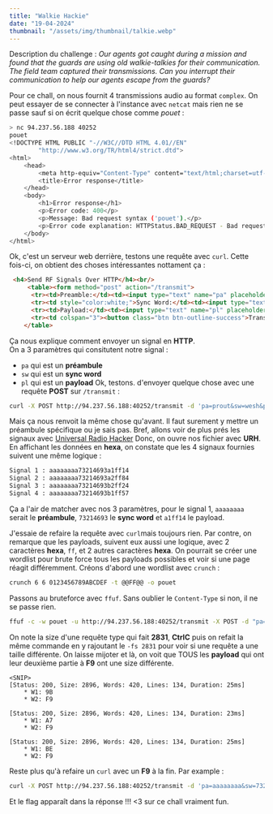 ```yaml
---
title: "Walkie Hackie"
date: "19-04-2024"
thumbnail: "/assets/img/thumbnail/talkie.webp"
---
```

Description du challenge : 
*Our agents got caught during a mission and found that the guards are using old walkie-talkies for their communication. The field team captured their transmissions. Can you interrupt their communication to help our agents escape from the guards?*

Pour ce chall, on nous fournit 4 transmissions audio au format `complex`. 
On peut essayer de se connecter à l'instance avec `netcat` mais rien ne se passe sauf si on écrit quelque chose comme *pouet* :
```bash
> nc 94.237.56.188 40252
pouet
<!DOCTYPE HTML PUBLIC "-//W3C//DTD HTML 4.01//EN"
        "http://www.w3.org/TR/html4/strict.dtd">
<html>
    <head>
        <meta http-equiv="Content-Type" content="text/html;charset=utf-8">
        <title>Error response</title>
    </head>
    <body>
        <h1>Error response</h1>
        <p>Error code: 400</p>
        <p>Message: Bad request syntax ('pouet').</p>
        <p>Error code explanation: HTTPStatus.BAD_REQUEST - Bad request syntax or unsupported method.</p>
    </body>
</html>

```
Ok, c'est un serveur web derrière, testons une requête avec `curl`. Cette fois-ci, on obtient des choses intéressantes nottament ça :
```html
 <h4>Send RF Signals Over HTTP</h4><br/>
     <table><form method="post" action="/transmit">
      <tr><td>Preamble:</td><td><input type="text" name="pa" placeholder="Ex: AABBCCDD" /></td></tr>
      <tr><td style="color:white;">Sync Word:</td><td><input type="text" name="sw" placeholder="Ex: AABBCCDD"/></td></tr>
      <tr><td>Payload:</td><td><input type="text" name="pl" placeholder="Ex: AABBCC"/></td></tr>
      <tr><td colspan="3"><button class="btn btn-outline-success">Transmit</button></td></tr></form>
    </table>
```
Ça nous explique comment envoyer un signal en **HTTP**.  
On a 3 paramètres qui consitutent notre signal : 
- `pa` qui est un **préambule**
- `sw` qui est un **sync word**
- `pl` qui est un **payload**
Ok, testons. d'envoyer quelque chose avec une requête **POST** sur `/transmit` : 
```bash
curl -X POST http://94.237.56.188:40252/transmit -d 'pa=prout&sw=wesh&pl=pouet'
```
Mais ça nous renvoit la même chose qu'avant. Il faut surement y mettre un préambule spécifique ou je sais pas. Bref, allons voir de plus prés les signaux avec [Universal Radio Hacker](https://github.com/jopohl/urh) 
Donc, on ouvre nos fichier avec **URH**. En affichant les données en **hexa**, on constate que les 4 signaux fournies suivent une même logique : 
```bash
Signal 1 : aaaaaaaa73214693a1ff14
Signal 2 : aaaaaaaa73214693a2ff84
Signal 3 : aaaaaaaa73214693b2ff24
Signal 4 : aaaaaaaa73214693b1ff57
```
Ça a l'air de matcher avec nos 3 paramètres, pour le signal 1, `aaaaaaaa` serait le **préambule**, `73214693` le **sync word** et `a1ff14` le payload. 

J'essaie de refaire la requête avec `curl`mais toujours rien. 
Par contre, on remarque que les payloads, suivent eux aussi une logique, avec 2 caractères **hexa**, `ff`, et 2 autres caractères **hexa**. 
On pourrait se créer une wordlist pour brute force tous les payloads possibles et voir si une page réagit différemment.
Créons d'abord une wordlist avec `crunch` : 
```bash
crunch 6 6 0123456789ABCDEF -t @@FF@@ -o pouet
```
Passons au bruteforce avec `ffuf`. Sans oublier le `Content-Type` si non, il ne se passe rien.
```bash
ffuf -c -w pouet -u http://94.237.56.188:40252/transmit -X POST -d "pa=aaaaaaaa&sw=73214693&pl=FUZZ" -H "Content-Type: application/x-www-form-urlencoded"
```
On note la size d'une requête type qui fait **2831**, **CtrlC** puis on refait la même commande en y rajoutant le `-fs 2831` pour voir si une requête a une taille différente. 
On laisse mijoter et là, on voit que TOUS les **payload** qui ont leur deuxième partie à **F9** ont une size différente.
```
<SNIP>
[Status: 200, Size: 2896, Words: 420, Lines: 134, Duration: 25ms]
    * W1: 9B
    * W2: F9

[Status: 200, Size: 2896, Words: 420, Lines: 134, Duration: 23ms]
    * W1: A7
    * W2: F9

[Status: 200, Size: 2896, Words: 420, Lines: 134, Duration: 25ms]
    * W1: BE
    * W2: F9
```
Reste plus qu'à refaire un `curl` avec un **F9** à la fin. Par example : 
```bash
curl -X POST http://94.237.56.188:40252/transmit -d 'pa=aaaaaaaa&sw=73214693&pl=a2fff9'
```
Et le flag apparaît dans la réponse !!!
<3 sur ce chall vraiment fun. 